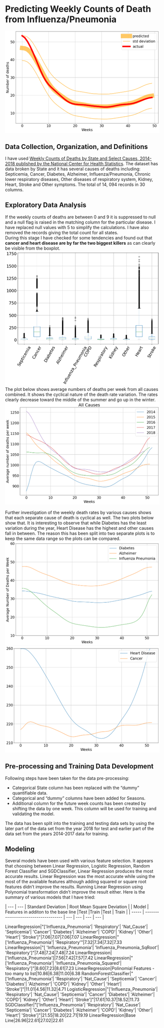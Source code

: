 # Predicting Weekly Counts of Death from Influenza/Pneumonia  
<img src="images/Influenza Pneumonia Prediction.png"/>

## Data Collection, Organization, and Definitions  
I have used [Weekly Counts of Deaths by State and Select Causes, 2014-2018 published by the National Center for Health Statistics](https://data.cdc.gov/NCHS/Weekly-Counts-of-Deaths-by-State-and-Select-Causes/3yf8-kanr).
The dataset has data broken by State and it has several causes of deaths including:  Septicemia, Cancer, Diabetes, Alzheimer, Influenza/Pneumonia, Chronic lower respiratory diseases, Other diseases of respiratory system, Kidney, Heart, Stroke and Other symptoms. The total of 14, 094 records in 30 columns. 

## Exploratory Data Analysis  
If the weekly counts of deaths are between 0 and 9 it is suppressed to null and a null flag is raised in the matching column for the particular disease. I have replaced null values with 5 to simplify the calculations.  I have also removed the records giving the total count for all states.  
During this stage I have checked for some tendencies and found out that **cancer and heart disease are by far the two biggest killers** as can clearly be visible from the boxplot.
<img src="images/boxplot.png"/>
The plot below shows average numbers of deaths per week from all causes combined. It shows the cyclical nature of the death rate variation. The rates clearly decrease toward the middle of the summer and go up in the winter.  
<img src="images/all causes.png"/>  
  
Further investigation of the weekly death rates by various causes shows that each separate cause of death is cyclical as well. The two plots below show that. It is interesting to observe that while Diabetes has the least variation during the year, Heart Disease has the highest and other causes fall in between. The reason this has been split into two separate plots is to keep the same data range so the plots can be compared.  
<img src="images/3 more.png"/>  
<img src="images/2 more.png"/>  
  
## Pre-processing and Training Data Development  
Following steps have been taken for the data pre-processing:  
* Categorical State column has been replaced with the “dummy” quantifiable data.  
* Categorical and  “dummy” columns have been added for Seasons.  
* Additional column for the future week counts has been created by shifting the data by one week. This column will be used for training and validating the model.  

The data has been split into the training and testing data sets by using the later part of the data set from the year 2018 for test and earlier part of the data set from the years 2014-2017 data for training.

## Modeling  
Several models have been used with various feature selection. It appears that choosing between Linear Regression, Logistic Regression, Random Forest Classifier and SGDClassifier, Linear Regression produces the most accurate results. Linear Regression was the most accurate while using the most of the available features although adding squared or square root features didn’t improve the results. Running Linear Regression using Polynomial transformation didn’t improve the result either. 
Here is the summary of various models that I have tried:

| --- | --- | Standard Deviation | Root Mean Square Deviation |
| Model | Features in additon to the base line |Test |Train |Test | Train |
| ----- | ------------------------------------ | --- | --- | --- | --- |

LinearRegression|"['Influenza_Pneumonia'| 'Respiratory'| 'Nat_Cause'| 'Septicemia'| 'Cancer'| 'Diabetes'| 'Alzheimer'| 'COPD'| 'Kidney'| 'Other'| 'Heart'| 'Stroke']"|7.06|7.07|7.06|7.07
LinearRegression|"['Influenza_Pneumonia'| 'Respiratory'"|7.32|7.34|7.32|7.33
LinearRegression|"[ 'Influenza_Pneumonia'| 'Influenza_Pneumonia_SqRoot'| 'Respiratory']"|7.48|7.24|7.48|7.24
LinearRegression|['Influenza_Pneumonia']|7.56|7.42|7.57|7.42
LinearRegression|"['Influenza_Pneumonia'| 'Influenza_Pneumonia_Squared'| 'Respiratory']"|8.60|7.23|8.61|7.23
LinearRegression|Polinomial Features - too many to list|10.86|6.38|11.00|6.38
RandomForestClassifier|"['Influenza_Pneumonia'| 'Respiratory'| 'Nat_Cause'| 'Septicemia'| 'Cancer'| 'Diabetes'| 'Alzheimer'| 'COPD'| 'Kidney'| 'Other'| 'Heart'| 'Stroke']"|11.01|4.56|11.32|4.71
LogisticRegression|"['Influenza_Pneumonia'| 'Respiratory'| 'Nat_Cause'| 'Septicemia'| 'Cancer'| 'Diabetes'| 'Alzheimer'| 'COPD'| 'Kidney'| 'Other'| 'Heart'| 'Stroke']"|17.61|10.37|18.52|11.73
SGDClassifier|"['Influenza_Pneumonia'| 'Respiratory'| 'Nat_Cause'| 'Septicemia'| 'Cancer'| 'Diabetes'| 'Alzheimer'| 'COPD'| 'Kidney'| 'Other'| 'Heart'| 'Stroke']"|21.55|18.20|22.71|19.19
LinearRegression|Base Line|26.96|22.61|27.02|22.61
